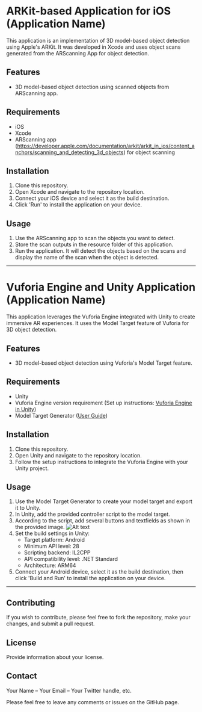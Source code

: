 # ARKit-based Application for iOS (Application Name)

This application is an implementation of 3D model-based object detection using Apple's ARKit. It was developed in Xcode and uses object scans generated from the ARScanning App for object detection.

## Features

- 3D model-based object detection using scanned objects from ARScanning app.

## Requirements

- iOS
- Xcode
- ARScanning app (https://developer.apple.com/documentation/arkit/arkit_in_ios/content_anchors/scanning_and_detecting_3d_objects) for object scanning

## Installation

1. Clone this repository.
2. Open Xcode and navigate to the repository location.
3. Connect your iOS device and select it as the build destination.
4. Click 'Run' to install the application on your device.

## Usage

1. Use the ARScanning app to scan the objects you want to detect. 
2. Store the scan outputs in the resource folder of this application. 
3. Run the application. It will detect the objects based on the scans and display the name of the scan when the object is detected.

---



# Vuforia Engine and Unity Application (Application Name)

This application leverages the Vuforia Engine integrated with Unity to create immersive AR experiences. It uses the Model Target feature of Vuforia for 3D object detection.

## Features

- 3D model-based object detection using Vuforia's Model Target feature.

## Requirements

- Unity 
- Vuforia Engine version requirement (Set up instructions: [Vuforia Engine in Unity](https://library.vuforia.com/getting-started/getting-started-vuforia-engine-unity))
- Model Target Generator ([User Guide](https://library.vuforia.com/objects/model-target-generator-user-guide))

## Installation

1. Clone this repository.
2. Open Unity and navigate to the repository location.
3. Follow the setup instructions to integrate the Vuforia Engine with your Unity project.

## Usage

1. Use the Model Target Generator to create your model target and export it to Unity.
2. In Unity, add the provided controller script to the model target.
3. According to the script, add several buttons and textfields as shown in the provided image.
![Alt text](/ui_vuforiatesting(1).jpg)
5. Set the build settings in Unity:
    - Target platform: Android
    - Minimum API level: 28
    - Scripting backend: IL2CPP
    - API compatibility level: .NET Standard
    - Architecture: ARM64
6. Connect your Android device, select it as the build destination, then click 'Build and Run' to install the application on your device.

---



## Contributing

If you wish to contribute, please feel free to fork the repository, make your changes, and submit a pull request.

## License

Provide information about your license.

## Contact

Your Name – Your Email – Your Twitter handle, etc.

Please feel free to leave any comments or issues on the GitHub page.

